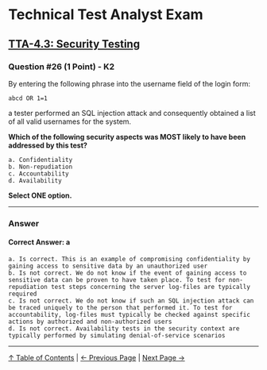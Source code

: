# Technical Test Analyst Exam

## [TTA-4.3: Security Testing](../4-quality-characteristics-for-technical-testing/4.3-security-testing.md)

### Question #26 (1 Point) - K2

By entering the following phrase into the username field of the login form:

`abcd OR 1=1`

a tester performed an SQL injection attack and consequently obtained a list of all valid usernames for the system.

**Which of the following security aspects was MOST likely to have been addressed by this test?**

    a. Confidentiality
    b. Non-repudiation
    c. Accountability
    d. Availability

**Select ONE option.**

---

### Answer

#### Correct Answer: a

    a. Is correct. This is an example of compromising confidentiality by gaining access to sensitive data by an unauthorized user
    b. Is not correct. We do not know if the event of gaining access to sensitive data can be proven to have taken place. To test for non-repudiation test steps concerning the server log-files are typically required
    c. Is not correct. We do not know if such an SQL injection attack can be traced uniquely to the person that performed it. To test for accountability, log-files must typically be checked against specific actions by authorized and non-authorized users
    d. Is not correct. Availability tests in the security context are typically performed by simulating denial-of-service scenarios

---

[↑ Table of Contents](../../README.md#table-of-contents) | [← Previous Page](question-25.md) | [Next Page →](question-27.md)

